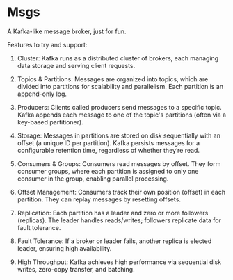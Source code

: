 # Msgs
A Kafka-like message broker, just for fun.

Features to try and support:
1. Cluster: Kafka runs as a distributed cluster of brokers, each managing data storage and serving client requests.

2. Topics & Partitions: Messages are organized into topics, which are divided into partitions for scalability and parallelism. Each partition is an append-only log.

3. Producers: Clients called producers send messages to a specific topic. Kafka appends each message to one of the topic's partitions (often via a key-based partitioner).

4. Storage: Messages in partitions are stored on disk sequentially with an offset (a unique ID per partition). Kafka persists messages for a configurable retention time, regardless of whether they’re read.

5. Consumers & Groups: Consumers read messages by offset. They form consumer groups, where each partition is assigned to only one consumer in the group, enabling parallel processing.

6. Offset Management: Consumers track their own position (offset) in each partition. They can replay messages by resetting offsets.

7. Replication: Each partition has a leader and zero or more followers (replicas). The leader handles reads/writes; followers replicate data for fault tolerance.

8. Fault Tolerance: If a broker or leader fails, another replica is elected leader, ensuring high availability.

9. High Throughput: Kafka achieves high performance via sequential disk writes, zero-copy transfer, and batching.
